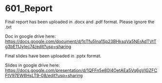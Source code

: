 # 601_Report
Final report has been uploaded in .docx and .pdf format. Please ignore the .txt

Doc in google drive here: https://docs.google.com/document/d/1cTfu5lna1Sp23BHksqVa5NErAdTVtTg3bE11JyIec74/edit?usp=sharing

Final slides have been uploaded in .pptx format.

Slides in google drive here: https://docs.google.com/presentation/d/1QFFn5e80I4OetAEa5Vq6gVIGZFCFtV97EW6HsLT9-08/edit?usp=sharing
